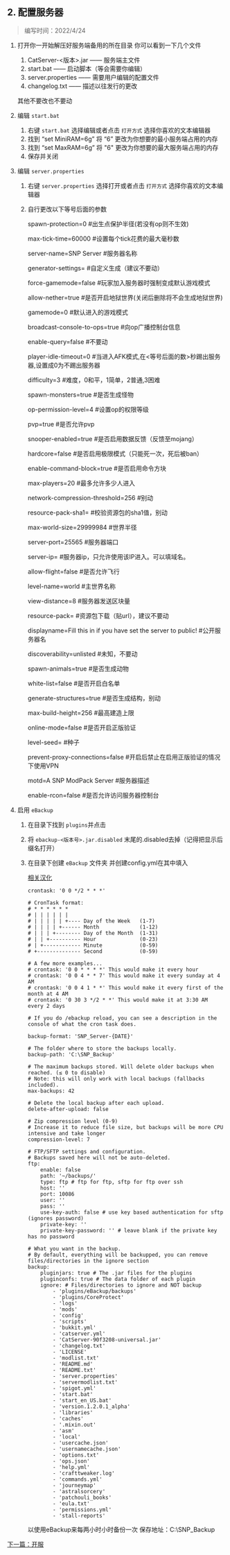 ## 2. 配置服务器
> 编写时间：2022/4/24

1. 打开你一开始解压好服务端备用的所在目录
   你可以看到一下几个文件
   1. CatServer-<版本>.jar —— 服务端主文件
   2. start.bat —— 启动脚本（等会需要你编辑）
   3. server.properties —— 需要用户编辑的配置文件
   4. changelog.txt —— 描述以往发行的更改
   
   其他不要改也不要动
1. 编辑 `start.bat`
   1. 右键 `start.bat` 选择编辑或者点击 `打开方式` 选择你喜欢的文本编辑器
   2. 找到 “set MiniRAM=6g” 将 “6” 更改为你想要的最小服务端占用的内存
   3. 找到 “set MaxRAM=6g” 将 "6" 更改为你想要的最大服务端占用的内存
   4. 保存并关闭
2. 编辑 `server.properties` 
   1. 右键 `server.properties` 选择打开或者点击 `打开方式` 选择你喜欢的文本编辑器
   2. 自行更改以下等号后面的参数
      
      spawn-protection=0
      #出生点保护半径(若没有op则不生效) 
      
      max-tick-time=60000
      #设置每个tick花费的最大毫秒数
      
      server-name=SNP Server
      #服务器名称
      
      generator-settings=
      #自定义生成（建议不要动）
      
      force-gamemode=false
      #玩家加入服务器时强制变成默认游戏模式 
      
      allow-nether=true
      #是否开启地狱世界(关闭后删除将不会生成地狱世界)
      
      gamemode=0
      #默认进入的游戏模式
      
      broadcast-console-to-ops=true
      #向op广播控制台信息
      
      enable-query=false
      #不要动
      
      player-idle-timeout=0
      #当进入AFK模式,在<等号后面的数>秒踢出服务器,设置成0为不踢出服务器
      
      difficulty=3
      #难度，0和平，1简单，2普通,3困难
      
      spawn-monsters=true
      #是否生成怪物
      
      op-permission-level=4
      #设置op的权限等级
      
      pvp=true
      #是否允许pvp
      
      snooper-enabled=true
      #是否启用数据反馈（反馈至mojang）
      
      hardcore=false
      #是否启用极限模式（只能死一次，死后被ban）
      
      enable-command-block=true
      #是否启用命令方块
      
      max-players=20
      #最多允许多少人进入
      
      network-compression-threshold=256
      #别动
      
      resource-pack-sha1=
      #校验资源包的sha1值，别动
      
      max-world-size=29999984
      #世界半径
      
      server-port=25565
      #服务器端口
      
      server-ip=
      #服务器ip，只允许使用该IP进入。可以填域名。
      
      allow-flight=false
      #是否允许飞行
      
      level-name=world
      #主世界名称
      
      view-distance=8
      #服务器发送区块量
      
      resource-pack=
      #资源包下载（贴url），建议不要动
      
      displayname=Fill this in if you have set the server to public\!
      #公开服务器名
      
      discoverability=unlisted
      #未知，不要动
      
      spawn-animals=true
      #是否生成动物
      
      white-list=false
      #是否开启白名单
      
      generate-structures=true
      #是否生成结构，别动
      
      max-build-height=256
      #最高建造上限
      
      online-mode=false
      #是否开启正版验证
      
      level-seed=
      #种子
      
      prevent-proxy-connections=false
      #开启后禁止在启用正版验证的情况下使用VPN
      
      motd=A SNP ModPack Server
      #服务器描述
      
      enable-rcon=false
      #是否允许访问服务器控制台

3. 启用 `eBackup` 
   1. 在目录下找到 `plugins`并点击
   2. 将 `ebackup-<版本号>.jar.disabled` 末尾的.disabled去掉（记得把显示后缀名打开）
   3. 在目录下创建 `eBackup` 文件夹 并创建config.yml在其中填入
      
      [相关汉化](https://www.mcbbs.net/thread-957949-1-1.html)
      
      ```
      crontask: '0 0 */2 * * *' 
      
      # CronTask format:
      # * * * * * *
      # | | | | | |
      # | | | | | +---- Day of the Week   (1-7)
      # | | | | +------ Month             (1-12)
      # | | | +-------- Day of the Month  (1-31)
      # | | +---------- Hour              (0-23)
      # | +------------ Minute            (0-59)
      # +-------------- Second            (0-59)
      
      # A few more examples...
      # crontask: '0 0 * * * *' This would make it every hour
      # crontask: '0 0 4 * * 7' This would make it every sunday at 4 AM
      # crontask: '0 0 4 1 * *' This would make it every first of the month at 4 AM
      # crontask: '0 30 3 */2 * *' This would make it at 3:30 AM every 2 days
      
      # If you do /ebackup reload, you can see a description in the console of what the cron task does.
      
      backup-format: 'SNP_Server-{DATE}'
      
      # The folder where to store the backups locally.
      backup-path: 'C:\SNP_Backup'
      
      # The maximum backups stored. Will delete older backups when reached. (≤ 0 to disable)
      # Note: this will only work with local backups (fallbacks included).
      max-backups: 42
      
      # Delete the local backup after each upload.
      delete-after-upload: false
      
      # Zip compression level (0-9)
      # Increase it to reduce file size, but backups will be more CPU intensive and take longer
      compression-level: 7
      
      # FTP/SFTP settings and configuration.
      # Backups saved here will not be auto-deleted.
      ftp:
          enable: false
          path: '~/backups/'
          type: ftp # ftp for ftp, sftp for ftp over ssh
          host: ''
          port: 10086
          user: ''
          pass: ''
          use-key-auth: false # use key based authentication for sftp (ignores password)
          private-key: ''
          private-key-password: '' # leave blank if the private key has no password
      
      # What you want in the backup.
      # By default, everything will be backupped, you can remove files/directories in the ignore section
      backup:
          pluginjars: true # The .jar files for the plugins
          pluginconfs: true # The data folder of each plugin
          ignore: # Files/directories to ignore and NOT backup
              - 'plugins/eBackup/backups'
              - 'plugins/CoreProtect'
              - 'logs'
              - 'mods'
              - 'config'
              - 'scripts'
              - 'bukkit.yml'
              - 'catserver.yml'
              - 'CatServer-90f3208-universal.jar'
              - 'changelog.txt'
              - 'LICENSE'
              - 'modlist.txt'
              - 'README.md'
              - 'README.txt'
              - 'server.properties'
              - 'servermodlist.txt'
              - 'spigot.yml'
              - 'start.bat'
              - 'start_en_US.bat'
              - 'version.1.2.0.1_alpha'
              - 'libraries'
              - 'caches'
              - '.mixin.out'
              - 'asm'
              - 'local'
              - 'usercache.json'
              - 'usernamecache.json'
              - 'options.txt'
              - 'ops.json'
              - 'help.yml'
              - 'crafttweaker.log'
              - 'commands.yml'
              - 'journeymap'
              - 'astralsorcery'
              - 'patchouli_books'
              - 'eula.txt'
              - 'permissions.yml'
              - 'stall-reports'
      ```
      以使用eBackup来每两小时小时备份一次
      保存地址：C:\SNP_Backup
      
[下一篇：开服](./3.开服.md)
